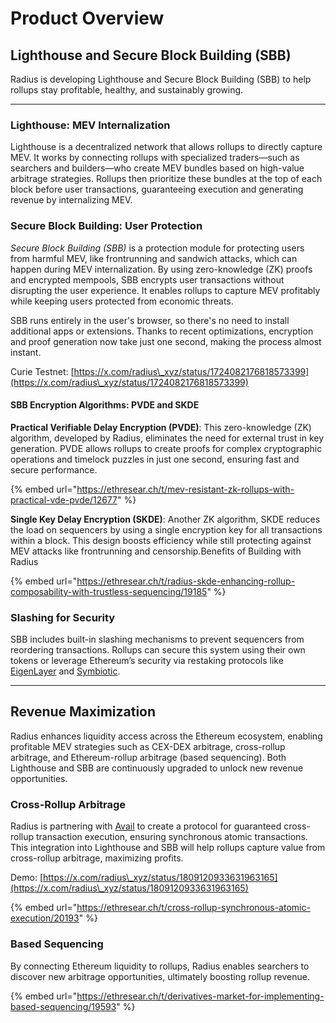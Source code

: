 # Product Overview

## Lighthouse and Secure Block Building (SBB)

Radius is developing Lighthouse and Secure Block Building (SBB) to help rollups stay profitable, healthy, and sustainably growing.

***

### Lighthouse: MEV Internalization

Lighthouse is a decentralized network that allows rollups to directly capture MEV. It works by connecting rollups with specialized traders—such as searchers and builders—who create MEV bundles based on high-value arbitrage strategies. Rollups then prioritize these bundles at the top of each block before user transactions, guaranteeing execution and generating revenue by internalizing MEV.

### Secure Block Building: User Protection

_Secure Block Building (SBB)_ is a protection module for protecting users from harmful MEV, like frontrunning and sandwich attacks, which can happen during MEV internalization. By using zero-knowledge (ZK) proofs and encrypted mempools, SBB encrypts user transactions without disrupting the user experience. It enables rollups to capture MEV profitably while keeping users protected from economic threats.

SBB runs entirely in the user's browser, so there's no need to install additional apps or extensions. Thanks to recent optimizations, encryption and proof generation now take just one second, making the process almost instant.

Curie Testnet: [https://x.com/radius\_xyz/status/1724082176818573399](https://x.com/radius\_xyz/status/1724082176818573399)​

#### SBB Encryption Algorithms: PVDE and SKDE

**Practical Verifiable Delay Encryption (PVDE)**: This zero-knowledge (ZK) algorithm, developed by Radius, eliminates the need for external trust in key generation. PVDE allows rollups to create proofs for complex cryptographic operations and timelock puzzles in just one second, ensuring fast and secure performance.

{% embed url="https://ethresear.ch/t/mev-resistant-zk-rollups-with-practical-vde-pvde/12677" %}

**Single Key Delay Encryption (SKDE)**: Another ZK algorithm, SKDE reduces the load on sequencers by using a single encryption key for all transactions within a block. This design boosts efficiency while still protecting against MEV attacks like frontrunning and censorship.Benefits of Building with Radius

{% embed url="https://ethresear.ch/t/radius-skde-enhancing-rollup-composability-with-trustless-sequencing/19185" %}

### **Slashing for Security**

SBB includes built-in slashing mechanisms to prevent sequencers from reordering transactions. Rollups can secure this system using their own tokens or leverage Ethereum’s security via restaking protocols like [EigenLayer](https://www.eigenlayer.xyz/) and [Symbiotic](https://symbiotic.fi/).

***

## Revenue Maximization

Radius enhances liquidity access across the Ethereum ecosystem, enabling profitable MEV strategies such as CEX-DEX arbitrage, cross-rollup arbitrage, and Ethereum-rollup arbitrage (based sequencing). Both Lighthouse and SBB are continuously upgraded to unlock new revenue opportunities.

### Cross-Rollup Arbitrage

Radius is partnering with [Avail](https://www.availproject.org/) to create a protocol for guaranteed cross-rollup transaction execution, ensuring synchronous atomic transactions. This integration into Lighthouse and SBB will help rollups capture value from cross-rollup arbitrage, maximizing profits.

Demo: [https://x.com/radius\_xyz/status/1809120933631963165](https://x.com/radius\_xyz/status/1809120933631963165)

{% embed url="https://ethresear.ch/t/cross-rollup-synchronous-atomic-execution/20193" %}

### Based Sequencing

By connecting Ethereum liquidity to rollups, Radius enables searchers to discover new arbitrage opportunities, ultimately boosting rollup revenue.

{% embed url="https://ethresear.ch/t/derivatives-market-for-implementing-based-sequencing/19593" %}



